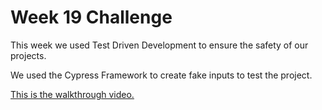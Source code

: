 # Week 19 Challenge

This week we used Test Driven Development to ensure the safety of our projects.

We used the Cypress Framework to create fake inputs to test the project.

[This is the walkthrough video.](https://drive.google.com/file/d/1zmIU_3nbnXzxFOO2mgC1gUCaBPsZO-H4/view?usp=sharing)